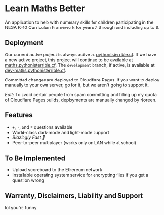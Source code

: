 # Learn Maths Better

An application to help with nummary skills for children participating in the NESA K–10 Curriculum Framework for years 7 through and including up to 9.

## Deployment

Our current active project is always active at [pythonisterrible.cf](https://pythonisterrible.cf/). If we have a new active project, this project will continue to be available at [maths.pythonisterrible.cf](https://maths.pythonisterrible.cf/). The `development` branch, if active, is available at [dev-maths.pythonisterrible.cf](https://dev-maths.pythonisterrible.cf/).

Committed changes are deployed to Cloudflare Pages. If you want to deploy manually to your own server, go for it, but we aren't going to support it.

*Edit:* To avoid certain people from spam committing and filling up my quota of Cloudflare Pages builds, deployments are manually changed by Noreen.

## Features
- `+`, `-`, and `*` questions available
- World-class dark-mode and light-mode support
- *Blazingly Fast 🚀*
- Peer-to-peer multiplayer (works only on LAN while at school)

## To Be Implemented
- Upload scoreboard to the Ethereum network
- Installable operating system service for encrypting files if you get a question wrong

## Warranty, Disclaimers, Liability and Support

lol you're funny
